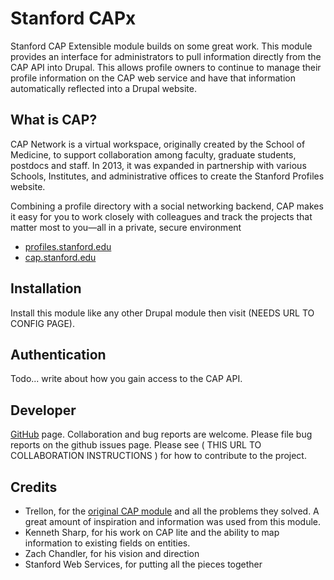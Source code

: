 # Stanford CAPx

Stanford CAP Extensible module builds on some great work. This module provides an interface for administrators to pull information directly from the CAP API into Drupal. This allows profile owners to continue to manage their profile information on the CAP web service and have that information automatically reflected into a Drupal website. 

## What is CAP?

CAP Network is a virtual workspace, originally created by the School of Medicine, to support collaboration among faculty, graduate students, postdocs and staff. In 2013, it was expanded in partnership with various Schools, Institutes, and administrative offices to create the Stanford Profiles website.

Combining a profile directory with a social networking backend, CAP makes it easy for you to work closely with colleagues and track the projects that matter most to you—all in a private, secure environment

* [profiles.stanford.edu](https://profiles.stanford.edu)
* [cap.stanford.edu](https://cap.stanford.edu/)

## Installation

Install this module like any other Drupal module then visit (NEEDS URL TO CONFIG PAGE). 

## Authentication

Todo... write about how you gain access to the CAP API.

## Developer

[GitHub](https://github.com/SU-SWS/stanford_capx) page.
Collaboration and bug reports are welcome. Please file bug reports on the github issues page. Please see ( THIS URL TO COLLABORATION INSTRUCTIONS ) for how to contribute to the project.

## Credits

* Trellon, for the [original CAP module](https://github.com/Stanford/CAP_drupal) and all the problems they solved. A great amount of inspiration and information was used from this module.
* Kenneth Sharp, for his work on CAP lite and the ability to map information to existing fields on entities. 
* Zach Chandler, for his vision and direction
* Stanford Web Services, for putting all the pieces together